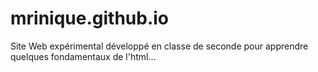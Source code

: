 # mrinique.github.io
Site Web expérimental développé en classe de seconde pour apprendre quelques fondamentaux de l'html...
